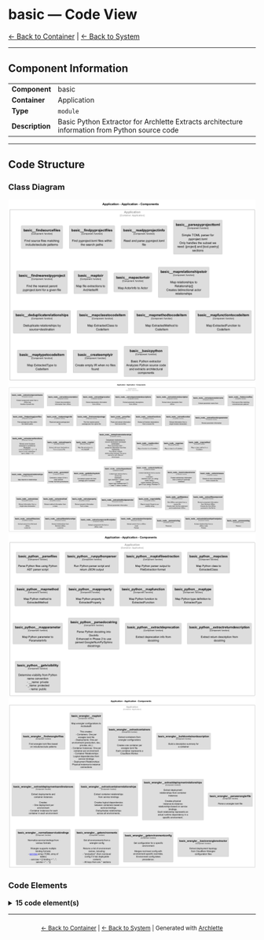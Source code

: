 # basic — Code View

[← Back to Container](./default-container.md) | [← Back to System](./README.md)

---

## Component Information

<table>
<tbody>
<tr>
<td><strong>Component</strong></td>
<td>basic</td>
</tr>
<tr>
<td><strong>Container</strong></td>
<td>Application</td>
</tr>
<tr>
<td><strong>Type</strong></td>
<td><code>module</code></td>
</tr>
<tr>
<td><strong>Description</strong></td>
<td>Basic Python Extractor for Archlette
Extracts architecture information from Python source code</td>
</tr>
</tbody>
</table>

---

## Code Structure

### Class Diagram

![Class Diagram](./diagrams/structurizr-Classes_default_container__basic.png)
![Class Diagram](./diagrams/structurizr-Classes_default_container__basicnode.png)
![Class Diagram](./diagrams/structurizr-Classes_default_container__basicpython.png)
![Class Diagram](./diagrams/structurizr-Classes_default_container__basicwrangler.png)

### Code Elements

<details>
<summary><strong>15 code element(s)</strong></summary>



#### Functions

##### `basic__createEmptyIR()`

Create empty IR when no files found

<table>
<tbody>
<tr>
<td><strong>Type</strong></td>
<td><code>function</code></td>
</tr>
<tr>
<td><strong>Visibility</strong></td>
<td><code>private</code></td>
</tr>
<tr>
<td><strong>Returns</strong></td>
<td><code>z.infer<any></code></td>
</tr>
<tr>
<td><strong>Location</strong></td>
<td><code>C:/Users/chris/git/archlette/src/extractors/builtin/basic-python.ts:106</code></td>
</tr>
</tbody>
</table>

**Parameters:**

- `systemName`: <code>string</code>

---
##### `basic__basicPython()`

Basic Python extractor
Analyzes Python source code and extracts architectural components

<table>
<tbody>
<tr>
<td><strong>Type</strong></td>
<td><code>function</code></td>
</tr>
<tr>
<td><strong>Visibility</strong></td>
<td><code>public</code></td>
</tr>
<tr>
<td><strong>Async</strong></td>
<td>Yes</td>
</tr>
<tr>
<td><strong>Returns</strong></td>
<td><code>Promise<z.infer<any>></code></td>
</tr>
<tr>
<td><strong>Location</strong></td>
<td><code>C:/Users/chris/git/archlette/src/extractors/builtin/basic-python.ts:25</code></td>
</tr>
</tbody>
</table>

**Parameters:**

- `node`: <code>any</code>- `ctx`: <code>import("C:/Users/chris/git/archlette/src/core/types").PipelineContext</code>

---
##### `basic__findSourceFiles()`

Find source files matching include/exclude patterns

<table>
<tbody>
<tr>
<td><strong>Type</strong></td>
<td><code>function</code></td>
</tr>
<tr>
<td><strong>Visibility</strong></td>
<td><code>public</code></td>
</tr>
<tr>
<td><strong>Async</strong></td>
<td>Yes</td>
</tr>
<tr>
<td><strong>Returns</strong></td>
<td><code>Promise<string[]></code></td>
</tr>
<tr>
<td><strong>Location</strong></td>
<td><code>C:/Users/chris/git/archlette/src/extractors/builtin/basic-python/file-finder.ts:25</code></td>
</tr>
</tbody>
</table>

**Parameters:**

- `inputs`: <code>import("C:/Users/chris/git/archlette/src/extractors/builtin/basic-python/types").ExtractorInputs</code>

---
##### `basic__findPyProjectFiles()`

Find pyproject.toml files within the search paths

<table>
<tbody>
<tr>
<td><strong>Type</strong></td>
<td><code>function</code></td>
</tr>
<tr>
<td><strong>Visibility</strong></td>
<td><code>public</code></td>
</tr>
<tr>
<td><strong>Async</strong></td>
<td>Yes</td>
</tr>
<tr>
<td><strong>Returns</strong></td>
<td><code>Promise<string[]></code></td>
</tr>
<tr>
<td><strong>Location</strong></td>
<td><code>C:/Users/chris/git/archlette/src/extractors/builtin/basic-python/file-finder.ts:41</code></td>
</tr>
</tbody>
</table>

**Parameters:**

- `inputs`: <code>import("C:/Users/chris/git/archlette/src/extractors/builtin/basic-python/types").ExtractorInputs</code>

---
##### `basic__readPyProjectInfo()`

Read and parse pyproject.toml file

<table>
<tbody>
<tr>
<td><strong>Type</strong></td>
<td><code>function</code></td>
</tr>
<tr>
<td><strong>Visibility</strong></td>
<td><code>public</code></td>
</tr>
<tr>
<td><strong>Async</strong></td>
<td>Yes</td>
</tr>
<tr>
<td><strong>Returns</strong></td>
<td><code>Promise<import("C:/Users/chris/git/archlette/src/extractors/builtin/basic-python/file-finder").PyProjectInfo></code></td>
</tr>
<tr>
<td><strong>Location</strong></td>
<td><code>C:/Users/chris/git/archlette/src/extractors/builtin/basic-python/file-finder.ts:89</code></td>
</tr>
</tbody>
</table>

**Parameters:**

- `filePath`: <code>string</code>

---
##### `basic__parsePyProjectToml()`

Simple TOML parser for pyproject.toml
Only handles the subset we need: [project] and [tool.poetry] sections

<table>
<tbody>
<tr>
<td><strong>Type</strong></td>
<td><code>function</code></td>
</tr>
<tr>
<td><strong>Visibility</strong></td>
<td><code>private</code></td>
</tr>
<tr>
<td><strong>Returns</strong></td>
<td><code>PyProjectToml</code></td>
</tr>
<tr>
<td><strong>Location</strong></td>
<td><code>C:/Users/chris/git/archlette/src/extractors/builtin/basic-python/file-finder.ts:140</code></td>
</tr>
</tbody>
</table>

**Parameters:**

- `content`: <code>string</code>

---
##### `basic__findNearestPyProject()`

Find the nearest parent pyproject.toml for a given file

<table>
<tbody>
<tr>
<td><strong>Type</strong></td>
<td><code>function</code></td>
</tr>
<tr>
<td><strong>Visibility</strong></td>
<td><code>public</code></td>
</tr>
<tr>
<td><strong>Returns</strong></td>
<td><code>import("C:/Users/chris/git/archlette/src/extractors/builtin/basic-python/file-finder").PyProjectInfo</code></td>
</tr>
<tr>
<td><strong>Location</strong></td>
<td><code>C:/Users/chris/git/archlette/src/extractors/builtin/basic-python/file-finder.ts:194</code></td>
</tr>
</tbody>
</table>

**Parameters:**

- `filePath`: <code>string</code>- `pyprojects`: <code>import("C:/Users/chris/git/archlette/src/extractors/builtin/basic-python/file-finder").PyProjectInfo[]</code>

---
##### `basic__mapToIR()`

Map file extractions to ArchletteIR

<table>
<tbody>
<tr>
<td><strong>Type</strong></td>
<td><code>function</code></td>
</tr>
<tr>
<td><strong>Visibility</strong></td>
<td><code>public</code></td>
</tr>
<tr>
<td><strong>Returns</strong></td>
<td><code>z.infer<any></code></td>
</tr>
<tr>
<td><strong>Location</strong></td>
<td><code>C:/Users/chris/git/archlette/src/extractors/builtin/basic-python/to-ir-mapper.ts:38</code></td>
</tr>
</tbody>
</table>

**Parameters:**

- `extractions`: <code>import("C:/Users/chris/git/archlette/src/extractors/builtin/basic-python/types").FileExtraction[]</code>- `pyprojects`: <code>import("C:/Users/chris/git/archlette/src/extractors/builtin/basic-python/file-finder").PyProjectInfo[]</code>- `systemInfo`: <code>SystemInfo</code>

---
##### `basic__mapActorToIR()`

Map ActorInfo to Actor

<table>
<tbody>
<tr>
<td><strong>Type</strong></td>
<td><code>function</code></td>
</tr>
<tr>
<td><strong>Visibility</strong></td>
<td><code>private</code></td>
</tr>
<tr>
<td><strong>Returns</strong></td>
<td><code>z.infer<any></code></td>
</tr>
<tr>
<td><strong>Location</strong></td>
<td><code>C:/Users/chris/git/archlette/src/extractors/builtin/basic-python/to-ir-mapper.ts:223</code></td>
</tr>
</tbody>
</table>

**Parameters:**

- `actor`: <code>import("C:/Users/chris/git/archlette/src/extractors/builtin/basic-python/types").ActorInfo</code>- `actorTargets`: <code>Map<string, string[]></code>

---
##### `basic__mapRelationshipsToIR()`

Map relationships to Relationship[]
Creates bidirectional actor relationships

<table>
<tbody>
<tr>
<td><strong>Type</strong></td>
<td><code>function</code></td>
</tr>
<tr>
<td><strong>Visibility</strong></td>
<td><code>private</code></td>
</tr>
<tr>
<td><strong>Returns</strong></td>
<td><code>z.infer<any>[]</code></td>
</tr>
<tr>
<td><strong>Location</strong></td>
<td><code>C:/Users/chris/git/archlette/src/extractors/builtin/basic-python/to-ir-mapper.ts:237</code></td>
</tr>
</tbody>
</table>

**Parameters:**

- `relationships`: <code>import("C:/Users/chris/git/archlette/src/extractors/builtin/basic-python/types").RelationshipInfo[]</code>- `componentMap`: <code>Map<string, z.infer<any>></code>- `actorMap`: <code>Map<string, import("C:/Users/chris/git/archlette/src/extractors/builtin/basic-python/types").ActorInfo></code>- `actorTargets`: <code>Map<string, string[]></code>

---
##### `basic__deduplicateRelationships()`

Deduplicate relationships by source+destination

<table>
<tbody>
<tr>
<td><strong>Type</strong></td>
<td><code>function</code></td>
</tr>
<tr>
<td><strong>Visibility</strong></td>
<td><code>private</code></td>
</tr>
<tr>
<td><strong>Returns</strong></td>
<td><code>z.infer<any>[]</code></td>
</tr>
<tr>
<td><strong>Location</strong></td>
<td><code>C:/Users/chris/git/archlette/src/extractors/builtin/basic-python/to-ir-mapper.ts:283</code></td>
</tr>
</tbody>
</table>

**Parameters:**

- `relationships`: <code>z.infer<any>[]</code>

---
##### `basic__mapClassToCodeItem()`

Map ExtractedClass to CodeItem

<table>
<tbody>
<tr>
<td><strong>Type</strong></td>
<td><code>function</code></td>
</tr>
<tr>
<td><strong>Visibility</strong></td>
<td><code>private</code></td>
</tr>
<tr>
<td><strong>Returns</strong></td>
<td><code>z.infer<any></code></td>
</tr>
<tr>
<td><strong>Location</strong></td>
<td><code>C:/Users/chris/git/archlette/src/extractors/builtin/basic-python/to-ir-mapper.ts:298</code></td>
</tr>
</tbody>
</table>

**Parameters:**

- `cls`: <code>import("C:/Users/chris/git/archlette/src/extractors/builtin/basic-python/types").ExtractedClass</code>- `componentId`: <code>string</code>

---
##### `basic__mapMethodToCodeItem()`

Map ExtractedMethod to CodeItem

<table>
<tbody>
<tr>
<td><strong>Type</strong></td>
<td><code>function</code></td>
</tr>
<tr>
<td><strong>Visibility</strong></td>
<td><code>private</code></td>
</tr>
<tr>
<td><strong>Returns</strong></td>
<td><code>z.infer<any></code></td>
</tr>
<tr>
<td><strong>Location</strong></td>
<td><code>C:/Users/chris/git/archlette/src/extractors/builtin/basic-python/to-ir-mapper.ts:323</code></td>
</tr>
</tbody>
</table>

**Parameters:**

- `method`: <code>import("C:/Users/chris/git/archlette/src/extractors/builtin/basic-python/types").ExtractedMethod</code>- `className`: <code>string</code>- `componentId`: <code>string</code>

---
##### `basic__mapFunctionToCodeItem()`

Map ExtractedFunction to CodeItem

<table>
<tbody>
<tr>
<td><strong>Type</strong></td>
<td><code>function</code></td>
</tr>
<tr>
<td><strong>Visibility</strong></td>
<td><code>private</code></td>
</tr>
<tr>
<td><strong>Returns</strong></td>
<td><code>z.infer<any></code></td>
</tr>
<tr>
<td><strong>Location</strong></td>
<td><code>C:/Users/chris/git/archlette/src/extractors/builtin/basic-python/to-ir-mapper.ts:358</code></td>
</tr>
</tbody>
</table>

**Parameters:**

- `func`: <code>import("C:/Users/chris/git/archlette/src/extractors/builtin/basic-python/types").ExtractedFunction</code>- `componentId`: <code>string</code>

---
##### `basic__mapTypeToCodeItem()`

Map ExtractedType to CodeItem

<table>
<tbody>
<tr>
<td><strong>Type</strong></td>
<td><code>function</code></td>
</tr>
<tr>
<td><strong>Visibility</strong></td>
<td><code>private</code></td>
</tr>
<tr>
<td><strong>Returns</strong></td>
<td><code>z.infer<any></code></td>
</tr>
<tr>
<td><strong>Location</strong></td>
<td><code>C:/Users/chris/git/archlette/src/extractors/builtin/basic-python/to-ir-mapper.ts:389</code></td>
</tr>
</tbody>
</table>

**Parameters:**

- `type`: <code>import("C:/Users/chris/git/archlette/src/extractors/builtin/basic-python/types").ExtractedType</code>- `componentId`: <code>string</code>

---

</details>

---

<div align="center">
<sub><a href="./default-container.md">← Back to Container</a> | <a href="./README.md">← Back to System</a> | Generated with <a href="https://github.com/architectlabs/archlette">Archlette</a></sub>
</div>

